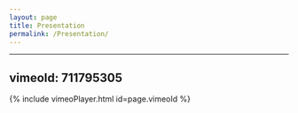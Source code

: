```yaml
---
layout: page
title: Presentation
permalink: /Presentation/
---
```


---
vimeoId: 711795305
---

{% include vimeoPlayer.html id=page.vimeoId %}
